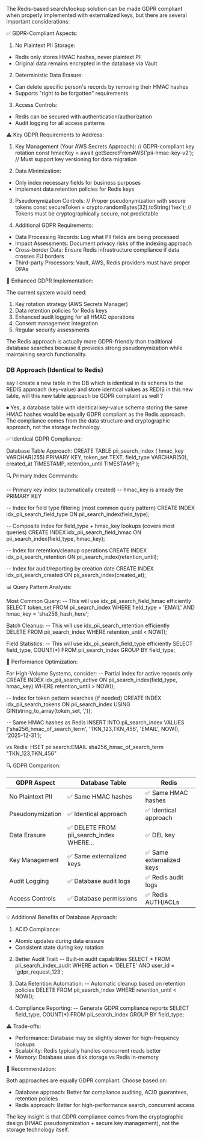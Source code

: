 The Redis-based search/lookup solution can be made GDPR compliant when properly implemented with externalized keys, but there are several important
  considerations:

  ✅ GDPR-Compliant Aspects:

  1. No Plaintext PII Storage:
  - Redis only stores HMAC hashes, never plaintext PII
  - Original data remains encrypted in the database via Vault

  2. Deterministic Data Erasure:
  - Can delete specific person's records by removing their HMAC hashes
  - Supports "right to be forgotten" requirements

  3. Access Controls:
  - Redis can be secured with authentication/authorization
  - Audit logging for all access patterns

  ⚠️ Key GDPR Requirements to Address:

  1. Key Management (Your AWS Secrets Approach):
  // GDPR-compliant key rotation
  const hmacKey = await getSecretFromAWS('pii-hmac-key-v2');
  // Must support key versioning for data migration

  2. Data Minimization:
  - Only index necessary fields for business purposes
  - Implement data retention policies for Redis keys

  3. Pseudonymization Controls:
  // Proper pseudonymization with secure tokens
  const secureToken = crypto.randomBytes(32).toString('hex');
  // Tokens must be cryptographically secure, not predictable

  4. Additional GDPR Requirements:

  - Data Processing Records: Log what PII fields are being processed
  - Impact Assessments: Document privacy risks of the indexing approach
  - Cross-border Data: Ensure Redis infrastructure compliance if data crosses EU borders
  - Third-party Processors: Vault, AWS, Redis providers must have proper DPAs

  🔧 Enhanced GDPR Implementation:

  The current system would need:
  1. Key rotation strategy (AWS Secrets Manager)
  2. Data retention policies for Redis keys
  3. Enhanced audit logging for all HMAC operations
  4. Consent management integration
  5. Regular security assessments

  The Redis approach is actually more GDPR-friendly than traditional database searches because it provides strong pseudonymization while maintaining search
   functionality.



###  DB Approach (Identical to Redis)


say I create a new table in the DB which is identical in its schema to the REDIS approach (key-value) and store identical values as REDIS in this new 
  table, will this new table approach be GDPR complaint as well ?

⏺ Yes, a database table with identical key-value schema storing the same HMAC hashes would be equally GDPR compliant as the Redis approach. The compliance
  comes from the data structure and cryptographic approach, not the storage technology.

  ✅ Identical GDPR Compliance:

  Database Table Approach:
  CREATE TABLE pii_search_index (
      hmac_key VARCHAR(255) PRIMARY KEY,
      token_set TEXT,
      field_type VARCHAR(50),
      created_at TIMESTAMP,
      retention_until TIMESTAMP
  );

🔍 Primary Index Commands:

  -- Primary key index (automatically created)
  -- hmac_key is already the PRIMARY KEY

  -- Index for field type filtering (most common query pattern)
  CREATE INDEX idx_pii_search_field_type ON pii_search_index(field_type);

  -- Composite index for field_type + hmac_key lookups (covers most queries)
  CREATE INDEX idx_pii_search_field_hmac ON pii_search_index(field_type, hmac_key);

  -- Index for retention/cleanup operations
  CREATE INDEX idx_pii_search_retention ON pii_search_index(retention_until);

  -- Index for audit/reporting by creation date
  CREATE INDEX idx_pii_search_created ON pii_search_index(created_at);

📊 Query Pattern Analysis:

  Most Common Query:
  -- This will use idx_pii_search_field_hmac efficiently
  SELECT token_set FROM pii_search_index
  WHERE field_type = 'EMAIL' AND hmac_key = 'sha256_hash_here';

  Batch Cleanup:
  -- This will use idx_pii_search_retention efficiently  
  DELETE FROM pii_search_index WHERE retention_until < NOW();

  Field Statistics:
  -- This will use idx_pii_search_field_type efficiently
  SELECT field_type, COUNT(*) FROM pii_search_index GROUP BY field_type;

  🎯 Performance Optimization:

  For High-Volume Systems, consider:
  -- Partial index for active records only
  CREATE INDEX idx_pii_search_active ON pii_search_index(field_type, hmac_key)
  WHERE retention_until > NOW();

  -- Index for token pattern searches (if needed)
  CREATE INDEX idx_pii_search_tokens ON pii_search_index
  USING GIN(string_to_array(token_set, ','));



  -- Same HMAC hashes as Redis
  INSERT INTO pii_search_index VALUES
  ('sha256_hmac_of_search_term', 'TKN_123,TKN_456', 'EMAIL', NOW(), '2025-12-31');

  vs Redis:
  HSET pii:search:EMAIL sha256_hmac_of_search_term "TKN_123,TKN_456"

  🔍 GDPR Comparison:

  | GDPR Aspect      | Database Table                          | Redis                    |
  |------------------|-----------------------------------------|--------------------------|
  | No Plaintext PII | ✅ Same HMAC hashes                      | ✅ Same HMAC hashes       |
  | Pseudonymization | ✅ Identical approach                    | ✅ Identical approach     |
  | Data Erasure     | ✅ DELETE FROM pii_search_index WHERE... | ✅ DEL key                |
  | Key Management   | ✅ Same externalized keys                | ✅ Same externalized keys |
  | Audit Logging    | ✅ Database audit logs                   | ✅ Redis audit logs       |
  | Access Controls  | ✅ Database permissions                  | ✅ Redis AUTH/ACLs        |

  💡 Additional Benefits of Database Approach:

  1. ACID Compliance:
  - Atomic updates during data erasure
  - Consistent state during key rotation

  2. Better Audit Trail:
  -- Built-in audit capabilities
  SELECT * FROM pii_search_index_audit
  WHERE action = 'DELETE' AND user_id = 'gdpr_request_123';

  3. Data Retention Automation:
  -- Automatic cleanup based on retention policies
  DELETE FROM pii_search_index
  WHERE retention_until < NOW();

  4. Compliance Reporting:
  -- Generate GDPR compliance reports
  SELECT field_type, COUNT(*)
  FROM pii_search_index
  GROUP BY field_type;

  ⚠️ Trade-offs:

  - Performance: Database may be slightly slower for high-frequency lookups
  - Scalability: Redis typically handles concurrent reads better
  - Memory: Database uses disk storage vs Redis in-memory

  🎯 Recommendation:

  Both approaches are equally GDPR compliant. Choose based on:
  - Database approach: Better for compliance auditing, ACID guarantees, retention policies
  - Redis approach: Better for high-performance search, concurrent access

  The key insight is that GDPR compliance comes from the cryptographic design (HMAC pseudonymization + secure key management), not the storage technology
  itself.
